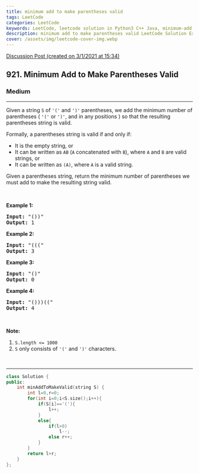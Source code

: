 ```yaml
---
title: minimum add to make parentheses valid
tags: LeetCode
categories: LeetCode
keywords: LeetCode, leetcode solution in Python3 C++ Java, minimum-add-to-make-parentheses-valid solution
description: minimum add to make parentheses valid LeetCode Solution Explained
cover: /assets/img/leetcode-cover-img.webp
---
```



[Discussion Post (created on 3/1/2021 at 15:34)](https://leetcode.com/problems/minimum-add-to-make-parentheses-valid/discuss/1047782/100-C%2B%2B)  
<h2>921. Minimum Add to Make Parentheses Valid</h2><h3>Medium</h3><hr><div><p>Given a string&nbsp;<code>S</code> of <code>'('</code> and <code>')'</code> parentheses, we add the minimum number of parentheses ( <code>'('</code> or <code>')'</code>, and in any positions ) so that the resulting parentheses string is valid.</p>

<p>Formally, a parentheses string is valid if and only if:</p>

<ul>
	<li>It is the empty string, or</li>
	<li>It can be written as <code>AB</code>&nbsp;(<code>A</code> concatenated with <code>B</code>), where <code>A</code> and <code>B</code> are valid strings, or</li>
	<li>It can be written as <code>(A)</code>, where <code>A</code> is a valid string.</li>
</ul>

<p>Given a parentheses string, return the minimum number of parentheses we must add to make the resulting string valid.</p>

<p>&nbsp;</p>

<p><strong>Example 1:</strong></p>

<pre><strong>Input: </strong><span id="example-input-1-1">"())"</span>
<strong>Output: </strong><span id="example-output-1">1</span>
</pre>

<div>
<p><strong>Example 2:</strong></p>

<pre><strong>Input: </strong><span id="example-input-2-1">"((("</span>
<strong>Output: </strong><span id="example-output-2">3</span>
</pre>

<div>
<p><strong>Example 3:</strong></p>

<pre><strong>Input: </strong><span id="example-input-3-1">"()"</span>
<strong>Output: </strong><span id="example-output-3">0</span>
</pre>

<div>
<p><strong>Example 4:</strong></p>

<pre><strong>Input: </strong><span id="example-input-4-1">"()))(("</span>
<strong>Output: </strong><span id="example-output-4">4</span></pre>

<p>&nbsp;</p>
</div>
</div>
</div>

<p><strong>Note:</strong></p>

<ol>
	<li><code>S.length &lt;= 1000</code></li>
	<li><code>S</code> only consists of <code>'('</code> and <code>')'</code> characters.</li>
</ol>

<div>
<div>
<div>
<div>&nbsp;</div>
</div>
</div>
</div></div>

---




```cpp
class Solution {
public:
    int minAddToMakeValid(string S) {
        int l=0,r=0;
        for(int i=0;i<S.size();i++){
            if(S[i]=='('){
                l++;
            }
            else{
                if(l>0)
                    l--;
                else r++;
            }
        }
        return l+r;
    }
};

```

